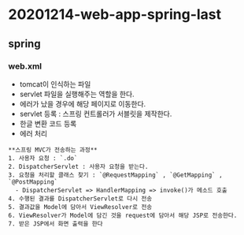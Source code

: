 # 20201214-web-app-spring-last

## spring
### web.xml
- tomcat이 인식하는 파일
- servlet 파일을 실행해주는 역할을 한다.
- 에러가 났을 경우에 해당 페이지로 이동한다.
- servlet 등록 : 스프링 컨트롤러가 서블릿을 제작한다.
- 한글 변환 코드 등록
- 에러 처리

```note
**스프링 MVC가 전송하는 과정**
1. 사용자 요청 : `.do`
2. DispatcherServlet : 사용자 요청을 받는다.
3. 요청을 처리할 클래스 찾기 : `@RequestMapping` , `@GetMapping` , `@PostMapping`
  - DispatcherServlet => HandlerMapping => invoke()가 메소드 호출
4. 수행된 결과를 DispatcherServlet로 다시 전송
5. 결과값을 Model에 담아서 ViewResolver로 전송
6. ViewResolver가 Model에 담긴 것을 request에 담아서 해당 JSP로 전송한다.
7. 받은 JSP에서 화면 출력을 한다
```
